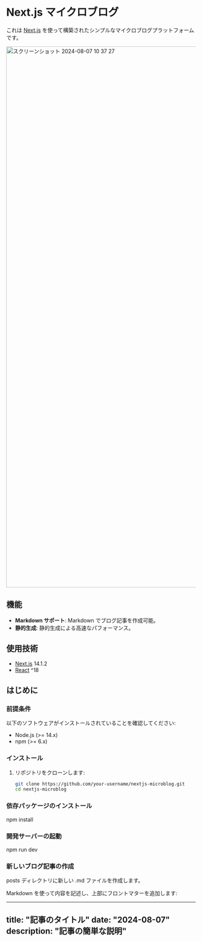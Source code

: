 # Next.js マイクロブログ

これは [Next.js](https://nextjs.org/) を使って構築されたシンプルなマイクロブログプラットフォームです。

<img width="1440" alt="スクリーンショット 2024-08-07 10 37 27" src="https://github.com/user-attachments/assets/7bd1f4dd-eb37-40fc-84f1-c43c29aa0a09">



## 機能

- **Markdown サポート**: Markdown でブログ記事を作成可能。
- **静的生成**: 静的生成による高速なパフォーマンス。

## 使用技術

- [Next.js](https://nextjs.org/) 14.1.2
- [React](https://reactjs.org/) ^18


## はじめに

### 前提条件

以下のソフトウェアがインストールされていることを確認してください:

- Node.js (>= 14.x)
- npm (>= 6.x)

### インストール

1. リポジトリをクローンします:

   ```bash
   git clone https://github.com/your-username/nextjs-microblog.git
   cd nextjs-microblog


### 依存パッケージのインストール

npm install

### 開発サーバーの起動

npm run dev



### 新しいブログ記事の作成
posts ディレクトリに新しい .md ファイルを作成します。

Markdown を使って内容を記述し、上部にフロントマターを追加します:

---
title: "記事のタイトル"
date: "2024-08-07"
description: "記事の簡単な説明"
---


